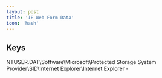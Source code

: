 ```yaml
---
layout: post
title: 'IE Web Form Data'
icon: 'hash'
---
```


## Keys

NTUSER.DAT\Software\Microsoft\Protected Storage System Provider\SID\Internet Explorer\Internet Explorer -

